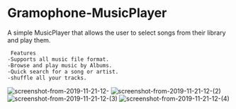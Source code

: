 # Gramophone-MusicPlayer
A simple MusicPlayer that allows the user to select songs from their library and play them.

     Features
    -Supports all music file format.
    -Browse and play music by Albums.
    -Quick search for a song or artist.
    -shuffle all your tracks.
 
 
![screenshot-from-2019-11-21-12-](https://user-images.githubusercontent.com/44615609/69328929-d0535900-0c58-11ea-8376-31aa340833b0.png)
![screenshot-from-2019-11-21-12-(2)](https://user-images.githubusercontent.com/44615609/69328937-d34e4980-0c58-11ea-9d3d-de7785fb07a2.png)
![screenshot-from-2019-11-21-12-(3)](https://user-images.githubusercontent.com/44615609/69328940-d47f7680-0c58-11ea-9d0e-0327ee73674a.png)
![screenshot-from-2019-11-21-12-(4)](https://user-images.githubusercontent.com/44615609/69328945-d5b0a380-0c58-11ea-8e33-264f7f6e899d.png)
